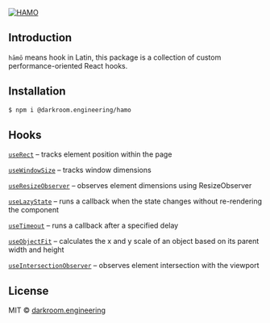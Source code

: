 [![HAMO](https://assets.darkroom.engineering/hamo/header.png)](https://github.com/darkroomengineering/hamo)

## Introduction

`hāmō` means hook in Latin, this package is a collection of custom performance-oriented React hooks.

## Installation

```bash
$ npm i @darkroom.engineering/hamo
```

## Hooks

[`useRect`](./packages/react/src/use-rect/README.md) – tracks element position within the page

[`useWindowSize`](./packages/react/src/use-window-size/README.md) – tracks window dimensions

[`useResizeObserver`](./packages/react/src/use-resize-observer/README.md) – observes element dimensions using ResizeObserver

[`useLazyState`](./packages/react/src/use-lazy-state/README.md) – runs a callback when the state changes without re-rendering the component

[`useTimeout`](./packages/react/src/use-timeout/README.md) – runs a callback after a specified delay

[`useObjectFit`](./packages/react/src/use-object-fit/README.md) – calculates the x and y scale of an object based on its parent width and height

[`useIntersectionObserver`](./packages/react/src/use-intersection-observer/README.md) – observes element intersection with the viewport

## License

MIT © [darkroom.engineering](https://github.com/darkroomengineering)
